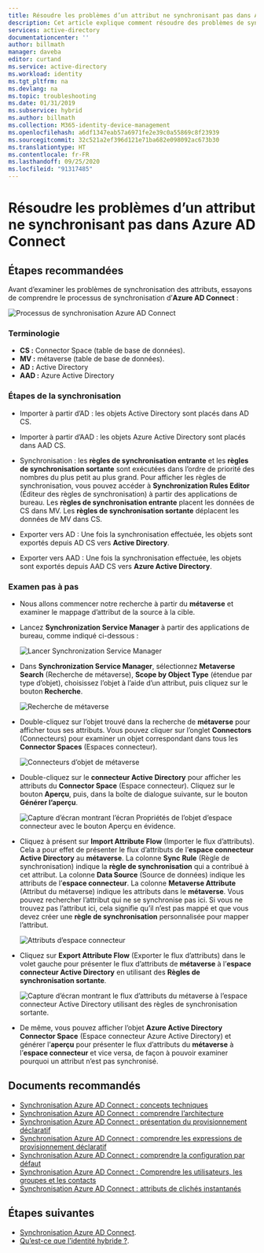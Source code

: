 ```yaml
---
title: Résoudre les problèmes d’un attribut ne synchronisant pas dans Azure AD Connect | Microsoft Docs
description: Cet article explique comment résoudre des problèmes de synchronisation d’attribut à l’aide de la tâche de dépannage.
services: active-directory
documentationcenter: ''
author: billmath
manager: daveba
editor: curtand
ms.service: active-directory
ms.workload: identity
ms.tgt_pltfrm: na
ms.devlang: na
ms.topic: troubleshooting
ms.date: 01/31/2019
ms.subservice: hybrid
ms.author: billmath
ms.collection: M365-identity-device-management
ms.openlocfilehash: a6df1347eab57a6971fe2e39c0a55869c8f23939
ms.sourcegitcommit: 32c521a2ef396d121e71ba682e098092ac673b30
ms.translationtype: HT
ms.contentlocale: fr-FR
ms.lasthandoff: 09/25/2020
ms.locfileid: "91317485"
---
```

# <a name="troubleshoot-an-attribute-not-synchronizing-in-azure-ad-connect"></a>Résoudre les problèmes d’un attribut ne synchronisant pas dans Azure AD Connect

## <a name="recommended-steps"></a>**Étapes recommandées**

Avant d’examiner les problèmes de synchronisation des attributs, essayons de comprendre le processus de synchronisation d’**Azure AD Connect** :

  ![Processus de synchronisation Azure AD Connect](media/tshoot-connect-attribute-not-syncing/tshoot-connect-attribute-not-syncing/syncingprocess.png)

### <a name="terminology"></a>**Terminologie**

* **CS :** Connector Space (table de base de données).
* **MV :** métaverse (table de base de données).
* **AD :** Active Directory
* **AAD :** Azure Active Directory

### <a name="synchronization-steps"></a>**Étapes de la synchronisation**

* Importer à partir d’AD : les objets Active Directory sont placés dans AD CS.

* Importer à partir d’AAD : les objets Azure Active Directory sont placés dans AAD CS.

* Synchronisation : les **règles de synchronisation entrante** et les **règles de synchronisation sortante** sont exécutées dans l’ordre de priorité des nombres du plus petit au plus grand. Pour afficher les règles de synchronisation, vous pouvez accéder à **Synchronization Rules Editor** (Éditeur des règles de synchronisation) à partir des applications de bureau. Les **règles de synchronisation entrante** placent les données de CS dans MV. Les **règles de synchronisation sortante** déplacent les données de MV dans CS.

* Exporter vers AD : Une fois la synchronisation effectuée, les objets sont exportés depuis AD CS vers **Active Directory**.

* Exporter vers AAD : Une fois la synchronisation effectuée, les objets sont exportés depuis AAD CS vers **Azure Active Directory**.

### <a name="step-by-step-investigation"></a>**Examen pas à pas**

* Nous allons commencer notre recherche à partir du **métaverse** et examiner le mappage d’attribut de la source à la cible.

* Lancez **Synchronization Service Manager** à partir des applications de bureau, comme indiqué ci-dessous :

  ![Lancer Synchronization Service Manager](media/tshoot-connect-attribute-not-syncing/tshoot-connect-attribute-not-syncing/startmenu.png)

* Dans **Synchronization Service Manager**, sélectionnez **Metaverse Search** (Recherche de métaverse), **Scope by Object Type** (étendue par type d’objet), choisissez l’objet à l’aide d’un attribut, puis cliquez sur le bouton **Recherche**.

  ![Recherche de métaverse](media/tshoot-connect-attribute-not-syncing/tshoot-connect-attribute-not-syncing/mvsearch.png)

* Double-cliquez sur l’objet trouvé dans la recherche de **métaverse** pour afficher tous ses attributs. Vous pouvez cliquer sur l’onglet **Connectors** (Connecteurs) pour examiner un objet correspondant dans tous les **Connector Spaces** (Espaces connecteur).

  ![Connecteurs d’objet de métaverse](media/tshoot-connect-attribute-not-syncing/tshoot-connect-attribute-not-syncing/mvattributes.png)

* Double-cliquez sur le **connecteur Active Directory** pour afficher les attributs du **Connector Space** (Espace connecteur). Cliquez sur le bouton **Aperçu**, puis, dans la boîte de dialogue suivante, sur le bouton **Générer l’aperçu**.

  ![Capture d’écran montrant l’écran Propriétés de l’objet d’espace connecteur avec le bouton Aperçu en évidence.](media/tshoot-connect-attribute-not-syncing/tshoot-connect-attribute-not-syncing/csattributes.png)

* Cliquez à présent sur **Import Attribute Flow** (Importer le flux d’attributs). Cela a pour effet de présenter le flux d’attributs de l’**espace connecteur Active Directory** au **métaverse**. La colonne **Sync Rule** (Règle de synchronisation) indique la **règle de synchronisation** qui a contribué à cet attribut. La colonne **Data Source** (Source de données) indique les attributs de l’**espace connecteur**. La colonne **Metaverse Attribute** (Attribut du métaverse) indique les attributs dans le **métaverse**. Vous pouvez rechercher l’attribut qui ne se synchronise pas ici. Si vous ne trouvez pas l’attribut ici, cela signifie qu’il n’est pas mappé et que vous devez créer une **règle de synchronisation** personnalisée pour mapper l’attribut.

  ![Attributs d’espace connecteur](media/tshoot-connect-attribute-not-syncing/tshoot-connect-attribute-not-syncing/cstomvattributeflow.png)

* Cliquez sur **Export Attribute Flow** (Exporter le flux d’attributs) dans le volet gauche pour présenter le flux d’attributs de **métaverse** à l’**espace connecteur Active Directory** en utilisant des **Règles de synchronisation sortante**.

  ![Capture d’écran montrant le flux d’attributs du métaverse à l’espace connecteur Active Directory utilisant des règles de synchronisation sortante.](media/tshoot-connect-attribute-not-syncing/tshoot-connect-attribute-not-syncing/mvtocsattributeflow.png)

* De même, vous pouvez afficher l’objet **Azure Active Directory Connector Space** (Espace connecteur Azure Active Directory) et générer l’**aperçu** pour présenter le flux d’attributs du **métaverse** à l’**espace connecteur** et vice versa, de façon à pouvoir examiner pourquoi un attribut n’est pas synchronisé.

## <a name="recommended-documents"></a>**Documents recommandés**
* [Synchronisation Azure AD Connect : concepts techniques](./how-to-connect-sync-technical-concepts.md)
* [Synchronisation Azure AD Connect : comprendre l’architecture](./concept-azure-ad-connect-sync-architecture.md)
* [Synchronisation Azure AD Connect : présentation du provisionnement déclaratif](./concept-azure-ad-connect-sync-declarative-provisioning.md)
* [Synchronisation Azure AD Connect : comprendre les expressions de provisionnement déclaratif](./concept-azure-ad-connect-sync-declarative-provisioning-expressions.md)
* [Synchronisation Azure AD Connect : comprendre la configuration par défaut](./concept-azure-ad-connect-sync-default-configuration.md)
* [Synchronisation Azure AD Connect : Comprendre les utilisateurs, les groupes et les contacts](./concept-azure-ad-connect-sync-user-and-contacts.md)
* [Synchronisation Azure AD Connect : attributs de clichés instantanés](./how-to-connect-syncservice-shadow-attributes.md)

## <a name="next-steps"></a>Étapes suivantes

- [Synchronisation Azure AD Connect](how-to-connect-sync-whatis.md).
- [Qu’est-ce que l’identité hybride ?](whatis-hybrid-identity.md).